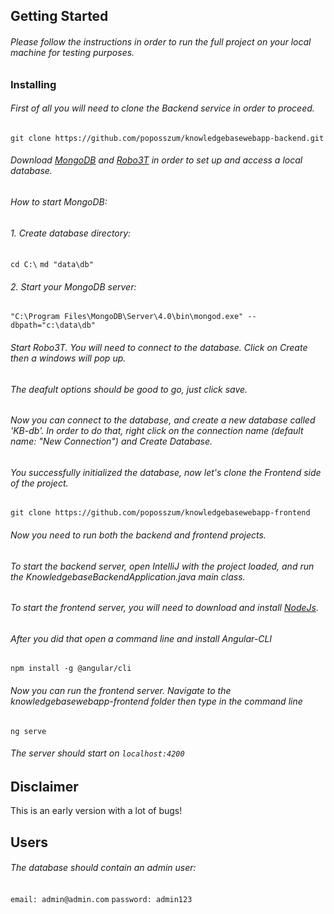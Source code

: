 
## Getting Started
###### Please follow the instructions in order to run the full project on your local machine for testing purposes.
### Installing
###### First of all you will need to clone the Backend service in order to proceed.
 `git clone https://github.com/poposszum/knowledgebasewebapp-backend.git`
###### Download [MongoDB](https://www.mongodb.com/download-center/community) and [Robo3T](https://robomongo.org/) in order to set up and access a local database.
###### How to start MongoDB:
###### 1. Create database directory:
 `cd C:\`
 `md "data\db"`
###### 2. Start your MongoDB server:
`"C:\Program Files\MongoDB\Server\4.0\bin\mongod.exe" --dbpath="c:\data\db"`
###### Start Robo3T. You will need to connect to the database. Click on *Create* then a windows will pop up.
###### The deafult options should be good to go, just click save.
###### Now you can connect to the database, and create a new database called 'KB-db'. In order to do that, right click on the connection name (default name: "New Connection") and Create Database.
###### You successfully initialized the database, now let's clone the Frontend side of the project.
`git clone https://github.com/poposszum/knowledgebasewebapp-frontend`
###### Now you need to run both the backend and frontend projects.
###### To start the backend server, open IntelliJ with the project loaded, and run the KnowledgebaseBackendApplication.java main class.
###### To start the frontend server, you will need to download and install [NodeJs](https://nodejs.org/en/).
###### After you did that open a command line and install Angular-CLI
`npm install -g @angular/cli`
###### Now you can run the frontend server. Navigate to the knowledgebasewebapp-frontend folder then type in the command line
`ng serve`
###### The server should start on `localhost:4200`
## Disclaimer
This is an early version with a lot of bugs!
## Users
###### The database should contain an admin user:
`email: admin@admin.com`
`password: admin123`
